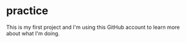 # practice

This is my first project and I'm using this GitHub account to learn more about what I'm doing.
